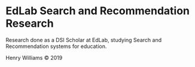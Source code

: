 # EdLab Search and Recommendation Research
Research done as a DSI Scholar at EdLab, studying Search and Recommendation systems for education.

Henry Williams &copy; 2019
